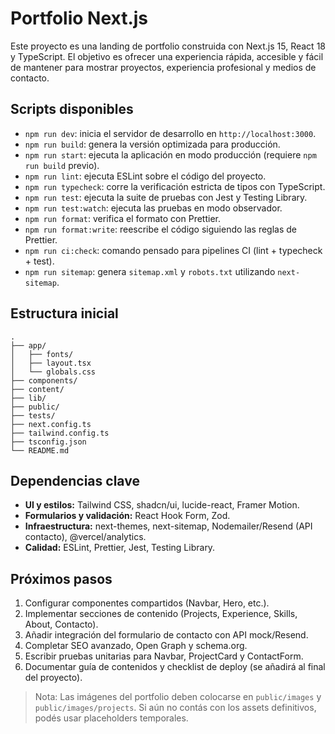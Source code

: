 # Portfolio Next.js

Este proyecto es una landing de portfolio construida con Next.js 15, React 18 y TypeScript. El objetivo es ofrecer una experiencia rápida, accesible y fácil de mantener para mostrar proyectos, experiencia profesional y medios de contacto.

## Scripts disponibles

- `npm run dev`: inicia el servidor de desarrollo en `http://localhost:3000`.
- `npm run build`: genera la versión optimizada para producción.
- `npm run start`: ejecuta la aplicación en modo producción (requiere `npm run build` previo).
- `npm run lint`: ejecuta ESLint sobre el código del proyecto.
- `npm run typecheck`: corre la verificación estricta de tipos con TypeScript.
- `npm run test`: ejecuta la suite de pruebas con Jest y Testing Library.
- `npm run test:watch`: ejecuta las pruebas en modo observador.
- `npm run format`: verifica el formato con Prettier.
- `npm run format:write`: reescribe el código siguiendo las reglas de Prettier.
- `npm run ci:check`: comando pensado para pipelines CI (lint + typecheck + test).
- `npm run sitemap`: genera `sitemap.xml` y `robots.txt` utilizando `next-sitemap`.

## Estructura inicial

```
.
├── app/
│   ├── fonts/
│   ├── layout.tsx
│   └── globals.css
├── components/
├── content/
├── lib/
├── public/
├── tests/
├── next.config.ts
├── tailwind.config.ts
├── tsconfig.json
└── README.md
```

## Dependencias clave

- **UI y estilos:** Tailwind CSS, shadcn/ui, lucide-react, Framer Motion.
- **Formularios y validación:** React Hook Form, Zod.
- **Infraestructura:** next-themes, next-sitemap, Nodemailer/Resend (API contacto), @vercel/analytics.
- **Calidad:** ESLint, Prettier, Jest, Testing Library.

## Próximos pasos

1. Configurar componentes compartidos (Navbar, Hero, etc.).
2. Implementar secciones de contenido (Projects, Experience, Skills, About, Contacto).
3. Añadir integración del formulario de contacto con API mock/Resend.
4. Completar SEO avanzado, Open Graph y schema.org.
5. Escribir pruebas unitarias para Navbar, ProjectCard y ContactForm.
6. Documentar guía de contenidos y checklist de deploy (se añadirá al final del proyecto).

> Nota: Las imágenes del portfolio deben colocarse en `public/images` y `public/images/projects`. Si aún no contás con los assets definitivos, podés usar placeholders temporales.
